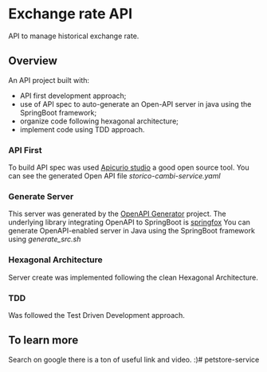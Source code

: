 # Exchange rate API

API to manage historical exchange rate. 


## Overview  
An API project built with:

- API first development approach;
- use of API spec to auto-generate an Open-API server in java using the SpringBoot framework; 
- organize code following hexagonal architecture;
- implement code using TDD approach.

### API First 
To build API spec was used [Apicurio studio](https://www.apicur.io/studio/) a good open source tool.
You can see the generated Open API file *storico-cambi-service.yaml*


### Generate Server
This server was generated by the [OpenAPI Generator](https://openapi-generator.tech) project.
The underlying library integrating OpenAPI to SpringBoot is [springfox](https://github.com/springfox/springfox)
You can generate OpenAPI-enabled server in Java using the SpringBoot framework using *generate_src.sh*

### Hexagonal Architecture
Server create was implemented following the clean Hexagonal Architecture.

### TDD
Was followed the Test Driven Development approach.

## To learn more
Search on google there is a ton of useful link and video. :)# petstore-service
